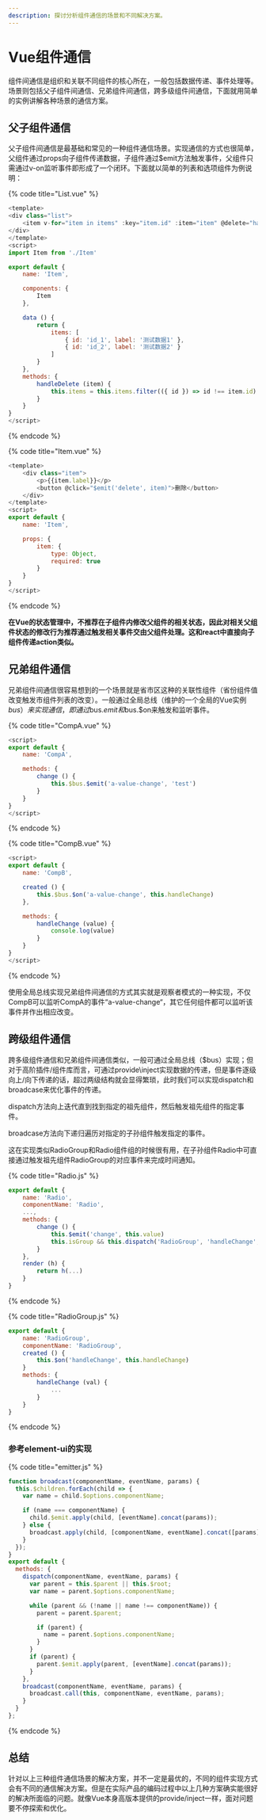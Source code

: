 ```yaml
---
description: 探讨分析组件通信的场景和不同解决方案。
---
```


# Vue组件通信

组件间通信是组织和关联不同组件的核心所在，一般包括数据传递、事件处理等。场景则包括父子组件间通信、兄弟组件间通信，跨多级组件间通信，下面就用简单的实例讲解各种场景的通信方案。

## 父子组件通信

父子组件间通信是最基础和常见的一种组件通信场景。实现通信的方式也很简单，父组件通过props向子组件传递数据，子组件通过$emit方法触发事件，父组件只需通过v-on监听事件即形成了一个闭环。下面就以简单的列表和选项组件为例说明：

{% code title="List.vue" %}
```javascript
<template>
<div class="list">
    <item v-for="item in items" :key="item.id" :item="item" @delete="handleDelete"/>
</div>
</template>
<script>
import Item from './Item'

export default {
    name: 'Item',

    components: {
        Item
    },

    data () {
        return {
            items: [
                { id: 'id_1', label: '测试数据1' },
                { id: 'id_2', label: '测试数据2' }
            ]
        }
    },
    methods: {
        handleDelete (item) {
            this.items = this.items.filter(({ id }) => id !== item.id)
        }
    }
}
</script>
```
{% endcode %}

{% code title="Item.vue" %}
```javascript
<template>
    <div class="item">
        <p>{{item.label}}</p>
        <button @click="$emit('delete', item)">删除</button>
    </div>
</template>
<script>
export default {
    name: 'Item',

    props: {
        item: {
            type: Object,
            required: true
        }
    }
}
</script>
```
{% endcode %}

**在Vue的状态管理中，不推荐在子组件内修改父组件的相关状态，因此对相关父组件状态的修改行为推荐通过触发相关事件交由父组件处理。这和react中直接向子组件传递action类似。**

## 兄弟组件通信

兄弟组件间通信很容易想到的一个场景就是省市区这种的关联性组件（省份组件值改变触发市组件列表的改变）。一般通过全局总线（维护的一个全局的Vue实例$bus）来实现通信，即通过$bus.$emit和$bus.$on来触发和监听事件。

{% code title="CompA.vue" %}
```javascript
<script>
export default {
    name: 'CompA',

    methods: {
        change () {
            this.$bus.$emit('a-value-change', 'test')
        }
    }
}
</script>
```
{% endcode %}

{% code title="CompB.vue" %}
```javascript
<script>
export default {
    name: 'CompB',

    created () {
        this.$bus.$on('a-value-change', this.handleChange)
    },

    methods: {
        handleChange (value) {
            console.log(value)
        }
    }
}
</script>
```
{% endcode %}

使用全局总线实现兄弟组件间通信的方式其实就是观察者模式的一种实现，不仅CompB可以监听CompA的事件“a-value-change“，其它任何组件都可以监听该事件并作出相应改变。

## 跨级组件通信

跨多级组件通信和兄弟组件间通信类似，一般可通过全局总线（$bus）实现；但对于高阶插件/组件库而言，可通过provide\inject实现数据的传递，但是事件逐级向上/向下传递的话，超过两级结构就会显得繁琐，此时我们可以实现dispatch和broadcase来优化事件的传递。

dispatch方法向上迭代直到找到指定的祖先组件，然后触发祖先组件的指定事件。

broadcase方法向下递归遍历对指定的子孙组件触发指定的事件。

这在实现类似RadioGroup和Radio组件组的时候很有用，在子孙组件Radio中可直接通过触发祖先组件RadioGroup的对应事件来完成时间通知。

{% code title="Radio.js" %}
```javascript
export default {
    name: 'Radio',
    componentName: 'Radio',
    ...,
    methods: {
        change () {
            this.$emit('change', this.value)
            this.isGroup && this.dispatch('RadioGroup', 'handleChange', this.value)
        }
    },
    render (h) {
        return h(...)
    }
}
```
{% endcode %}

{% code title="RadioGroup.js" %}
```javascript
export default {
    name: 'RadioGroup',
    componentName: 'RadioGroup',
    created () {
        this.$on('handleChange', this.handleChange)
    }
    methods: {
        handleChange (val) {
            ...
        }
    }
}
```
{% endcode %}

### 参考element-ui的实现

{% code title="emitter.js" %}
```javascript
function broadcast(componentName, eventName, params) {
  this.$children.forEach(child => {
    var name = child.$options.componentName;

    if (name === componentName) {
      child.$emit.apply(child, [eventName].concat(params));
    } else {
      broadcast.apply(child, [componentName, eventName].concat([params]));
    }
  });
}
export default {
  methods: {
    dispatch(componentName, eventName, params) {
      var parent = this.$parent || this.$root;
      var name = parent.$options.componentName;

      while (parent && (!name || name !== componentName)) {
        parent = parent.$parent;

        if (parent) {
          name = parent.$options.componentName;
        }
      }
      if (parent) {
        parent.$emit.apply(parent, [eventName].concat(params));
      }
    },
    broadcast(componentName, eventName, params) {
      broadcast.call(this, componentName, eventName, params);
    }
  }
};
```
{% endcode %}

## 总结

针对以上三种组件通信场景的解决方案，并不一定是最优的，不同的组件实现方式会有不同的通信解决方案。但是在实际产品的编码过程中以上几种方案确实能很好的解决所面临的问题。就像Vue本身高版本提供的provide/inject一样，面对问题要不停探索和优化。

